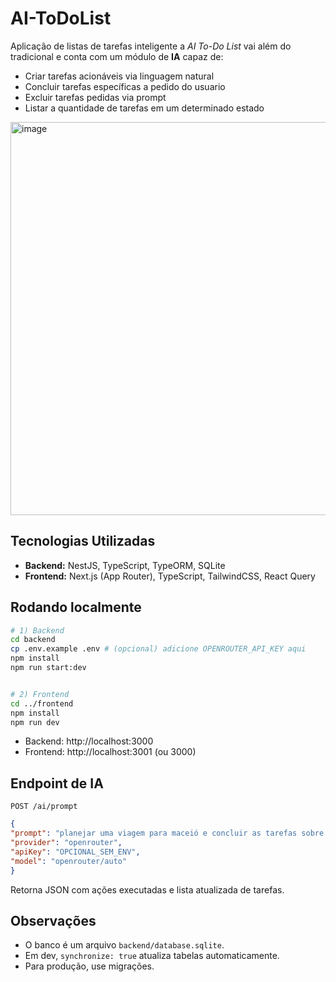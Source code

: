 # AI-ToDoList


Aplicação de listas de tarefas inteligente a *AI To-Do List* vai além do tradicional e conta com um módulo de **IA** capaz de:


- Criar tarefas acionáveis via linguagem natural
- Concluir tarefas específicas a pedido do usuario
- Excluir tarefas pedidas via prompt
- Listar a quantidade de tarefas em um determinado estado

<img width="1851" height="629" alt="image" src="https://github.com/user-attachments/assets/c1bbdc9d-f038-4300-85c9-27e29df7301a" />



## Tecnologias Utilizadas
- **Backend:** NestJS, TypeScript, TypeORM, SQLite
- **Frontend:** Next.js (App Router), TypeScript, TailwindCSS, React Query


## Rodando localmente
```bash
# 1) Backend
cd backend
cp .env.example .env # (opcional) adicione OPENROUTER_API_KEY aqui
npm install
npm run start:dev


# 2) Frontend
cd ../frontend
npm install
npm run dev
```


- Backend: http://localhost:3000
- Frontend: http://localhost:3001 (ou 3000)


## Endpoint de IA
`POST /ai/prompt`
```json
{
"prompt": "planejar uma viagem para maceió e concluir as tarefas sobre pesquisa de roteiro de férias",
"provider": "openrouter",
"apiKey": "OPCIONAL_SEM_ENV",
"model": "openrouter/auto"
}
```
Retorna JSON com ações executadas e lista atualizada de tarefas.


## Observações
- O banco é um arquivo `backend/database.sqlite`.
- Em dev, `synchronize: true` atualiza tabelas automaticamente.
- Para produção, use migrações.

